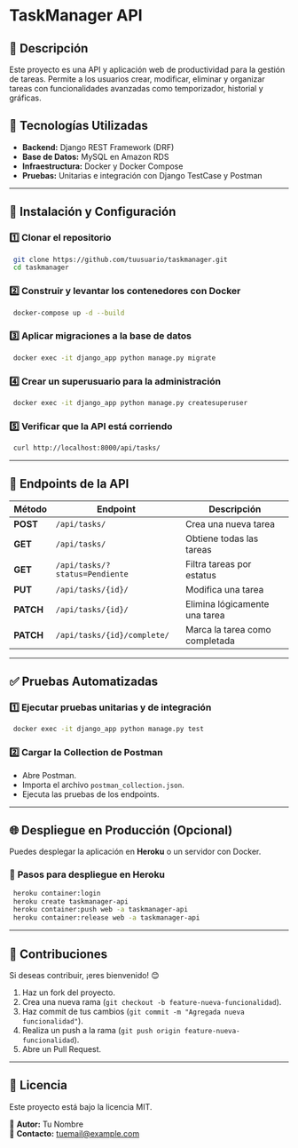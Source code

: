 # TaskManager API

## 📌 Descripción

Este proyecto es una API y aplicación web de productividad para la gestión de tareas. Permite a los usuarios crear, modificar, eliminar y organizar tareas con funcionalidades avanzadas como temporizador, historial y gráficas.

## 🚀 Tecnologías Utilizadas

- **Backend:** Django REST Framework (DRF)
- **Base de Datos:** MySQL en Amazon RDS
- **Infraestructura:** Docker y Docker Compose
- **Pruebas:** Unitarias e integración con Django TestCase y Postman

---

## 📂 Instalación y Configuración

### 1️⃣ **Clonar el repositorio**

```bash
 git clone https://github.com/tuusuario/taskmanager.git
 cd taskmanager
```

### 2️⃣ **Construir y levantar los contenedores con Docker**

```bash
 docker-compose up -d --build
```

### 3️⃣ **Aplicar migraciones a la base de datos**

```bash
 docker exec -it django_app python manage.py migrate
```

### 4️⃣ **Crear un superusuario para la administración**

```bash
 docker exec -it django_app python manage.py createsuperuser
```

### 5️⃣ **Verificar que la API está corriendo**

```bash
 curl http://localhost:8000/api/tasks/
```

---

## 📌 Endpoints de la API

| Método    | Endpoint                       | Descripción                        |
| --------- | ------------------------------ | ---------------------------------- |
| **POST**  | `/api/tasks/`                  | Crea una nueva tarea               |
| **GET**   | `/api/tasks/`                  | Obtiene todas las tareas           |
| **GET**   | `/api/tasks/?status=Pendiente` | Filtra tareas por estatus          |
| **PUT**   | `/api/tasks/{id}/`             | Modifica una tarea                 |
| **PATCH** | `/api/tasks/{id}/`             | Elimina lógicamente una tarea      |
| **PATCH** | `/api/tasks/{id}/complete/`    | Marca la tarea como completada     |

---

## ✅ Pruebas Automatizadas

### 1️⃣ **Ejecutar pruebas unitarias y de integración**

```bash
 docker exec -it django_app python manage.py test
```

### 2️⃣ **Cargar la Collection de Postman**

- Abre Postman.
- Importa el archivo `postman_collection.json`.
- Ejecuta las pruebas de los endpoints.

---

## 🌐 Despliegue en Producción (Opcional)

Puedes desplegar la aplicación en **Heroku** o un servidor con Docker.

### 📌 **Pasos para despliegue en Heroku**

```bash
 heroku container:login
 heroku create taskmanager-api
 heroku container:push web -a taskmanager-api
 heroku container:release web -a taskmanager-api
```

---

## 📜 Contribuciones

Si deseas contribuir, ¡eres bienvenido! 😊

1. Haz un fork del proyecto.
2. Crea una nueva rama (`git checkout -b feature-nueva-funcionalidad`).
3. Haz commit de tus cambios (`git commit -m "Agregada nueva funcionalidad"`).
4. Realiza un push a la rama (`git push origin feature-nueva-funcionalidad`).
5. Abre un Pull Request.

---

## 📄 Licencia

Este proyecto está bajo la licencia MIT.

📌 **Autor:** Tu Nombre\
📧 **Contacto:** [tuemail@example.com](mailto\:tuemail@example.com)

